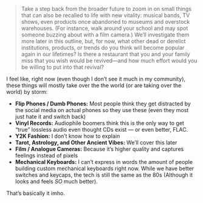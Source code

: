 > Take a step back from the broader future to zoom in on small things that can also be recalled to life with new vitality: musical bands, TV shows, even products once abandoned to museums and overstock warehouses. (For instance, walk around your school and may spot someone buzzing about with a film camera.) We’ll investigate them more later in this outline, but, for now, what other dead or derelict institutions, products, or trends do you think will become popular again in our lifetimes? Is there a restaurant that you and your family miss that you wish would be revived—and how much effort would you be willing to put into that revival?

I feel like, right now (even though I don’t see it much in my community), these things will mostly take over the the world (or are taking over the world) by storm:

 - **Flip Phones / Dumb Phones:** Most people think they get distracted by the social media on actual phones so they use these (even they most just hate it and switch back)
 - **Vinyl Records:** Audiophile boomers think this is the only way to get “true” lossless audio even thought CDs exist — or even better, FLAC.
 - **Y2K Fashion:** I don’t know how to explain
 - **Tarot, Astrology, and Other Ancient Vibes:** We’ll cover this later
 - **Film / Analogue Cameras:** Because it’s higher quality and captures feelings instead of pixels
  - **Mechanical Keyboards:** I can’t express in words the amount of people building custom mechanical keyboards right now. While we have better switches and keycaps, the tech is still the same as the 80s (Although it looks and feels *SO* much better).

That’s basically it imho.
